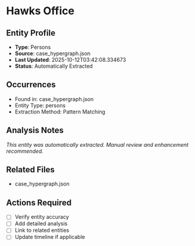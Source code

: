# Hawks Office

## Entity Profile
- **Type**: Persons
- **Source**: case_hypergraph.json
- **Last Updated**: 2025-10-12T03:42:08.334673
- **Status**: Automatically Extracted

## Occurrences
- Found in: case_hypergraph.json
- Entity Type: persons
- Extraction Method: Pattern Matching

## Analysis Notes
*This entity was automatically extracted. Manual review and enhancement recommended.*

## Related Files
- case_hypergraph.json

## Actions Required
- [ ] Verify entity accuracy
- [ ] Add detailed analysis
- [ ] Link to related entities
- [ ] Update timeline if applicable
